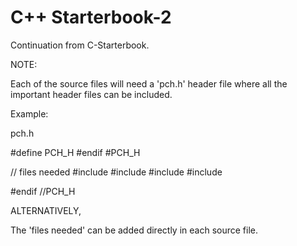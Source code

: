 # C++ Starterbook-2

Continuation from C-Starterbook.

NOTE:

Each of the source files will need a 'pch.h' header file where all the important header files can be included.

Example:

pch.h

#define PCH_H
#endif #PCH_H

// files needed
#include <iostream>
#include <string>
#include <iomanip>
#include <limits>

#endif //PCH_H

ALTERNATIVELY,

The 'files needed' can be added directly in each source file.
